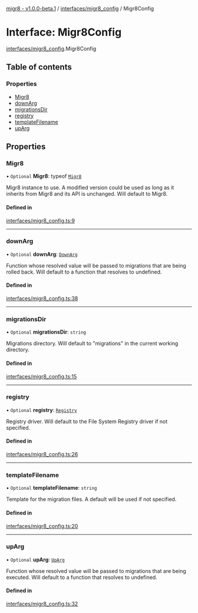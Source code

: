[migr8 - v1.0.0-beta.1](../README.md) / [interfaces/migr8_config](../modules/interfaces_migr8_config.md) / Migr8Config

# Interface: Migr8Config

[interfaces/migr8_config](../modules/interfaces_migr8_config.md).Migr8Config

## Table of contents

### Properties

- [Migr8](interfaces_migr8_config.Migr8Config.md#migr8)
- [downArg](interfaces_migr8_config.Migr8Config.md#downarg)
- [migrationsDir](interfaces_migr8_config.Migr8Config.md#migrationsdir)
- [registry](interfaces_migr8_config.Migr8Config.md#registry)
- [templateFilename](interfaces_migr8_config.Migr8Config.md#templatefilename)
- [upArg](interfaces_migr8_config.Migr8Config.md#uparg)

## Properties

### Migr8

• `Optional` **Migr8**: typeof [`Migr8`](../classes/migr8.Migr8.md)

Migr8 instance to use. A modified version could be used as long as it
inherits from Migr8 and its API is unchanged. Will default to Migr8.

#### Defined in

[interfaces/migr8_config.ts:9](https://github.com/prasadrajandran/migr8/blob/560fe49/src/interfaces/migr8_config.ts#L9)

---

### downArg

• `Optional` **downArg**: [`DownArg`](interfaces_down_arg.DownArg.md)

Function whose resolved value will be passed to migrations that are being
rolled back. Will default to a function that resolves to undefined.

#### Defined in

[interfaces/migr8_config.ts:38](https://github.com/prasadrajandran/migr8/blob/560fe49/src/interfaces/migr8_config.ts#L38)

---

### migrationsDir

• `Optional` **migrationsDir**: `string`

Migrations directory. Will default to "migrations" in the current working
directory.

#### Defined in

[interfaces/migr8_config.ts:15](https://github.com/prasadrajandran/migr8/blob/560fe49/src/interfaces/migr8_config.ts#L15)

---

### registry

• `Optional` **registry**: [`Registry`](interfaces_registry.Registry.md)

Registry driver. Will default to the File System Registry driver if not
specified.

#### Defined in

[interfaces/migr8_config.ts:26](https://github.com/prasadrajandran/migr8/blob/560fe49/src/interfaces/migr8_config.ts#L26)

---

### templateFilename

• `Optional` **templateFilename**: `string`

Template for the migration files. A default will be used if not specified.

#### Defined in

[interfaces/migr8_config.ts:20](https://github.com/prasadrajandran/migr8/blob/560fe49/src/interfaces/migr8_config.ts#L20)

---

### upArg

• `Optional` **upArg**: [`UpArg`](interfaces_up_arg.UpArg.md)

Function whose resolved value will be passed to migrations that are being
executed. Will default to a function that resolves to undefined.

#### Defined in

[interfaces/migr8_config.ts:32](https://github.com/prasadrajandran/migr8/blob/560fe49/src/interfaces/migr8_config.ts#L32)
